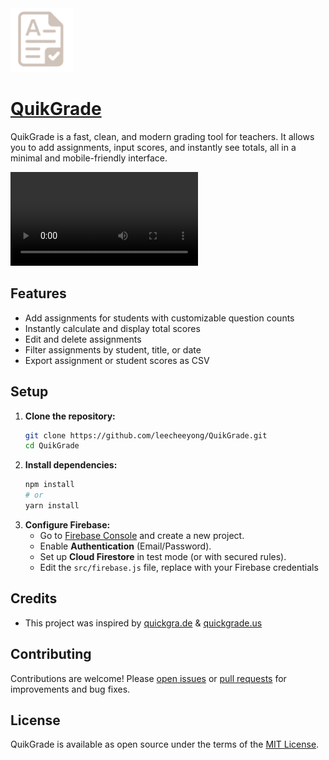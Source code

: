 <img src="/public/logo.png" width="100">

# [QuikGrade](https://quikgrade.vercel.app)

QuikGrade is a fast, clean, and modern grading tool for teachers. It allows you to add assignments, input scores, and instantly see totals, all in a minimal and mobile-friendly interface.

<video src="https://github.com/user-attachments/assets/3e550915-037c-4802-a1d2-334c33f6179f"></video>

## Features

- Add assignments for students with customizable question counts
- Instantly calculate and display total scores
- Edit and delete assignments
- Filter assignments by student, title, or date
- Export assignment or student scores as CSV

## Setup

1. **Clone the repository:**
   ```bash
   git clone https://github.com/leecheeyong/QuikGrade.git
   cd QuikGrade
   ```
2. **Install dependencies:**
   ```bash
   npm install
   # or
   yarn install
   ```
3. **Configure Firebase:**
   - Go to [Firebase Console](https://console.firebase.google.com/) and create a new project.
   - Enable **Authentication** (Email/Password).
   - Set up **Cloud Firestore** in test mode (or with secured rules).
   - Edit the `src/firebase.js` file, replace with your Firebase credentials

## Credits

- This project was inspired by [quickgra.de](https://quickgra.de/) & [quickgrade.us](https://quickgrade.us/)

## Contributing

Contributions are welcome! Please [open issues](https://github.com/leecheeyong/QuikGrade/issues) or [pull requests](https://github.com/leecheeyong/QuikGrade/pulls) for improvements and bug fixes.

## License

QuikGrade is available as open source under the terms of the [MIT License](https://github.com/leecheeyong/QuikGrade/blob/main/LICENSE).
